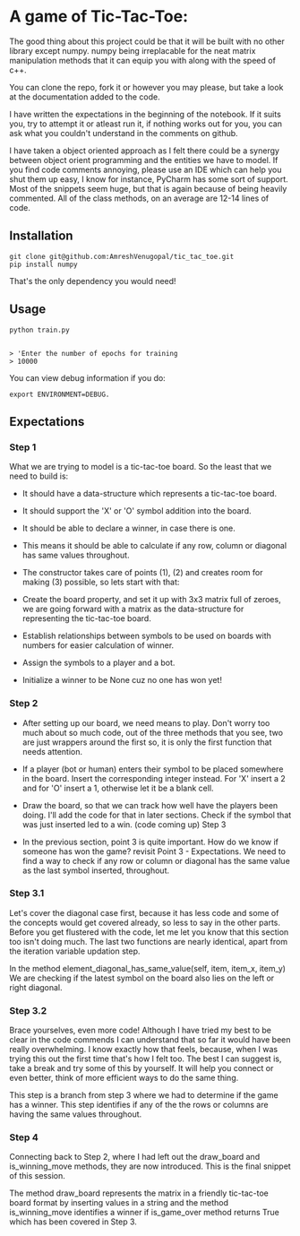 # A game of Tic-Tac-Toe:

The good thing about this project could be that it will be built with no other library except numpy. numpy being irreplacable for the neat matrix manipulation methods that it can equip you with along with the speed of c++.

You can clone the repo, fork it or however you may please, but take a look at the documentation added to the code.

I have written the expectations in the beginning of the notebook. If it suits you, try to attempt it or atleast run it, if nothing works out for you, you can ask what you couldn't understand in the comments on github.

I have taken a object oriented approach as I felt there could be a synergy between object orient programming and the entities we have to model. If you find code comments annoying, please use an IDE which can help you shut them up easy, I know for instance, PyCharm has some sort of support. Most of the snippets seem huge, but that is again because of being heavily commented. All of the class methods, on an average are 12-14 lines of code.

## Installation
```
git clone git@github.com:AmreshVenugopal/tic_tac_toe.git
pip install numpy
```
That's the only dependency you would need!


## Usage
```
python train.py


> 'Enter the number of epochs for training
> 10000
```
You can view debug information if you do:
```
export ENVIRONMENT=DEBUG.
```

## Expectations
### Step 1
What we are trying to model is a tic-tac-toe board. So the least that we need to build is:

- It should have a data-structure which represents a tic-tac-toe board.
- It should support the 'X' or 'O' symbol addition into the board.
- It should be able to declare a winner, in case there is one.
- This means it should be able to calculate if any row, column or diagonal has same values throughout.
- The constructor takes care of points (1), (2) and creates room for making (3) possible, so lets start with that:

- Create the board property, and set it up with 3x3 matrix full of zeroes, we are going forward with a matrix as the data-structure for representing the tic-tac-toe board.
- Establish relationships between symbols to be used on boards with numbers for easier calculation of winner.
- Assign the symbols to a player and a bot.
- Initialize a winner to be None cuz no one has won yet!

### Step 2
- After setting up our board, we need means to play. Don't worry too much about so much code, out of the three methods that you see, two are just wrappers around the first so, it is only the first function that needs attention.

- If a player (bot or human) enters their symbol to be placed somewhere in the board. Insert the corresponding integer instead. For 'X' insert a 2 and for 'O' insert a 1, otherwise let it be a blank cell.
- Draw the board, so that we can track how well have the players been doing. I'll add the code for that in later sections.
Check if the symbol that was just inserted led to a win. (code coming up)
Step 3
- In the previous section, point 3 is quite important. How do we know if someone has won the game? revisit Point 3 - Expectations. We need to find a way to check if any row or column or diagonal has the same value as the last symbol inserted, throughout.

### Step 3.1
Let's cover the diagonal case first, because it has less code and some of the concepts would get covered already, so less to say in the other parts. Before you get flustered with the code, let me let you know that this section too isn't doing much. The last two functions are nearly identical, apart from the iteration variable updation step.

In the method element_diagonal_has_same_value(self, item, item_x, item_y) We are checking if the latest symbol on the board also lies on the left or right diagonal.

### Step 3.2
Brace yourselves, even more code! Although I have tried my best to be clear in the code commends I can understand that so far it would have been really overwhelming. I know exactly how that feels, because, when I was trying this out the first time that's how I felt too. The best I can suggest is, take a break and try some of this by yourself. It will help you connect or even better, think of more efficient ways to do the same thing.

This step is a branch from step 3 where we had to determine if the game has a winner. This step identifies if any of the the rows or columns are having the same values throughout.

### Step 4
Connecting back to Step 2, where I had left out the draw_board and is_winning_move methods, they are now introduced. This is the final snippet of this session.

The method draw_board represents the matrix in a friendly tic-tac-toe board format by inserting values in a string and the method is_winning_move identifies a winner if is_game_over method returns True which has been covered in Step 3.

